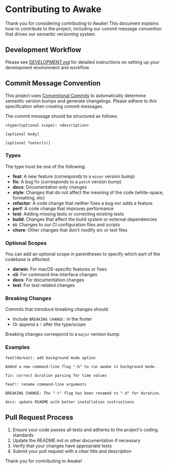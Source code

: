 # Contributing to Awake

Thank you for considering contributing to Awake! This document explains how to contribute to the project, including our commit message convention that drives our semantic versioning system.

## Development Workflow

Please see [DEVELOPMENT.md](DEVELOPMENT.md) for detailed instructions on setting up your development environment and workflow.

## Commit Message Convention

This project uses [Conventional Commits](https://www.conventionalcommits.org/) to automatically determine semantic version bumps and generate changelogs. Please adhere to this specification when creating commit messages.

The commit message should be structured as follows:

```
<type>[optional scope]: <description>

[optional body]

[optional footer(s)]
```

### Types

The type must be one of the following:

- **feat**: A new feature (corresponds to a `minor` version bump)
- **fix**: A bug fix (corresponds to a `patch` version bump)
- **docs**: Documentation only changes
- **style**: Changes that do not affect the meaning of the code (white-space, formatting, etc)
- **refactor**: A code change that neither fixes a bug nor adds a feature
- **perf**: A code change that improves performance
- **test**: Adding missing tests or correcting existing tests
- **build**: Changes that affect the build system or external dependencies
- **ci**: Changes to our CI configuration files and scripts
- **chore**: Other changes that don't modify src or test files

### Optional Scopes

You can add an optional scope in parentheses to specify which part of the codebase is affected:

- **darwin**: For macOS-specific features or fixes
- **cli**: For command-line interface changes
- **docs**: For documentation changes
- **test**: For test-related changes

### Breaking Changes

Commits that introduce breaking changes should:
- Include `BREAKING CHANGE:` in the footer
- Or append a `!` after the type/scope

Breaking changes correspond to a `major` version bump.

### Examples

```
feat(darwin): add background mode option

Added a new command-line flag "-b" to run awake in background mode.
```

```
fix: correct duration parsing for time values
```

```
feat!: rename command-line arguments

BREAKING CHANGE: The "-t" flag has been renamed to "-d" for duration.
```

```
docs: update README with better installation instructions
```

## Pull Request Process

1. Ensure your code passes all tests and adheres to the project's coding standards
2. Update the README.md or other documentation if necessary
3. Verify that your changes have appropriate tests
4. Submit your pull request with a clear title and description

Thank you for contributing to Awake!
